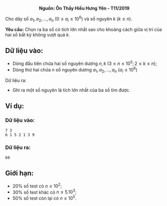 **<center>Nguồn: Ôn Thầy Hiếu Hưng Yên - T11/2019</center>**

Cho dãy số $a_1,a_2,…,a_n\ (0≤a_i≤10^6)$ và số nguyên $k\ (k≤n)$.

**Yêu cầu:** Chọn ra ba số có tích lớn nhất sao cho khoảng cách giữa vị trí của hai số bất kỳ không vượt quá $k$.

## Dữ liệu vào:
- Dòng đầu tiên chứa hai số nguyên dương $n,k\ (3≤n≤10^5;2≤k≤n)$;
- Dòng thứ hai chứa $n$ số nguyên dương $a_1,a_2,…,a_n\ (a_i≤10^6)$ 

Dữ liệu ra:
- Ghi ra một số nguyên là tích lớn nhất của ba số tìm được.

## Ví dụ:
### Dữ liệu vào:
```
7 3
6 1 5 2 1 3 9
```

### Dữ liệu ra:
```
60
```

## Giới hạn:
- $20\%$ số test có $n≤10^2$;
- $30\%$ số test khác có $n≤5.10^3$;
- $50\%$ số test còn lại có $n≤10^5$.